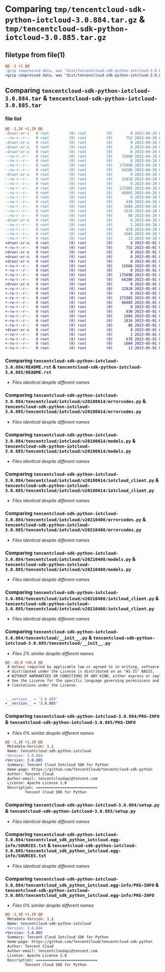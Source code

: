 # Comparing `tmp/tencentcloud-sdk-python-iotcloud-3.0.884.tar.gz` & `tmp/tencentcloud-sdk-python-iotcloud-3.0.885.tar.gz`

## filetype from file(1)

```diff
@@ -1 +1 @@
-gzip compressed data, was "dist/tencentcloud-sdk-python-iotcloud-3.0.884.tar", last modified: Fri Apr 28 02:25:12 2023, max compression
+gzip compressed data, was "dist/tencentcloud-sdk-python-iotcloud-3.0.885.tar", last modified: Mon May  1 00:42:34 2023, max compression
```

## Comparing `tencentcloud-sdk-python-iotcloud-3.0.884.tar` & `tencentcloud-sdk-python-iotcloud-3.0.885.tar`

### file list

```diff
@@ -1,24 +1,24 @@
-drwxr-xr-x   0 root         (0) root         (0)        0 2023-04-28 02:25:12.000000 tencentcloud-sdk-python-iotcloud-3.0.884/
--rw-r--r--   0 root         (0) root         (0)      752 2023-04-28 02:25:12.000000 tencentcloud-sdk-python-iotcloud-3.0.884/README.rst
-drwxr-xr-x   0 root         (0) root         (0)        0 2023-04-28 02:25:12.000000 tencentcloud-sdk-python-iotcloud-3.0.884/tencentcloud/
-drwxr-xr-x   0 root         (0) root         (0)        0 2023-04-28 02:25:12.000000 tencentcloud-sdk-python-iotcloud-3.0.884/tencentcloud/iotcloud/
-drwxr-xr-x   0 root         (0) root         (0)        0 2023-04-28 02:25:12.000000 tencentcloud-sdk-python-iotcloud-3.0.884/tencentcloud/iotcloud/v20180614/
--rw-r--r--   0 root         (0) root         (0)    12668 2023-04-28 02:25:12.000000 tencentcloud-sdk-python-iotcloud-3.0.884/tencentcloud/iotcloud/v20180614/errorcodes.py
--rw-r--r--   0 root         (0) root         (0)        0 2023-04-28 02:25:12.000000 tencentcloud-sdk-python-iotcloud-3.0.884/tencentcloud/iotcloud/v20180614/__init__.py
--rw-r--r--   0 root         (0) root         (0)   175690 2023-04-28 02:25:12.000000 tencentcloud-sdk-python-iotcloud-3.0.884/tencentcloud/iotcloud/v20180614/models.py
--rw-r--r--   0 root         (0) root         (0)    64286 2023-04-28 02:25:12.000000 tencentcloud-sdk-python-iotcloud-3.0.884/tencentcloud/iotcloud/v20180614/iotcloud_client.py
-drwxr-xr-x   0 root         (0) root         (0)        0 2023-04-28 02:25:12.000000 tencentcloud-sdk-python-iotcloud-3.0.884/tencentcloud/iotcloud/v20210408/
--rw-r--r--   0 root         (0) root         (0)    12818 2023-04-28 02:25:12.000000 tencentcloud-sdk-python-iotcloud-3.0.884/tencentcloud/iotcloud/v20210408/errorcodes.py
--rw-r--r--   0 root         (0) root         (0)        0 2023-04-28 02:25:12.000000 tencentcloud-sdk-python-iotcloud-3.0.884/tencentcloud/iotcloud/v20210408/__init__.py
--rw-r--r--   0 root         (0) root         (0)   172985 2023-04-28 02:25:12.000000 tencentcloud-sdk-python-iotcloud-3.0.884/tencentcloud/iotcloud/v20210408/models.py
--rw-r--r--   0 root         (0) root         (0)    66885 2023-04-28 02:25:12.000000 tencentcloud-sdk-python-iotcloud-3.0.884/tencentcloud/iotcloud/v20210408/iotcloud_client.py
--rw-r--r--   0 root         (0) root         (0)        0 2023-04-28 02:25:12.000000 tencentcloud-sdk-python-iotcloud-3.0.884/tencentcloud/iotcloud/__init__.py
--rw-r--r--   0 root         (0) root         (0)      630 2023-04-28 02:25:12.000000 tencentcloud-sdk-python-iotcloud-3.0.884/tencentcloud/__init__.py
--rw-r--r--   0 root         (0) root         (0)     1684 2023-04-28 02:25:12.000000 tencentcloud-sdk-python-iotcloud-3.0.884/PKG-INFO
--rw-r--r--   0 root         (0) root         (0)     1016 2023-04-28 02:25:12.000000 tencentcloud-sdk-python-iotcloud-3.0.884/setup.py
--rw-r--r--   0 root         (0) root         (0)       88 2023-04-28 02:25:12.000000 tencentcloud-sdk-python-iotcloud-3.0.884/setup.cfg
-drwxr-xr-x   0 root         (0) root         (0)        0 2023-04-28 02:25:12.000000 tencentcloud-sdk-python-iotcloud-3.0.884/tencentcloud_sdk_python_iotcloud.egg-info/
--rw-r--r--   0 root         (0) root         (0)        1 2023-04-28 02:25:12.000000 tencentcloud-sdk-python-iotcloud-3.0.884/tencentcloud_sdk_python_iotcloud.egg-info/dependency_links.txt
--rw-r--r--   0 root         (0) root         (0)      678 2023-04-28 02:25:12.000000 tencentcloud-sdk-python-iotcloud-3.0.884/tencentcloud_sdk_python_iotcloud.egg-info/SOURCES.txt
--rw-r--r--   0 root         (0) root         (0)     1684 2023-04-28 02:25:12.000000 tencentcloud-sdk-python-iotcloud-3.0.884/tencentcloud_sdk_python_iotcloud.egg-info/PKG-INFO
--rw-r--r--   0 root         (0) root         (0)       13 2023-04-28 02:25:12.000000 tencentcloud-sdk-python-iotcloud-3.0.884/tencentcloud_sdk_python_iotcloud.egg-info/top_level.txt
+drwxr-xr-x   0 root         (0) root         (0)        0 2023-05-01 00:42:34.000000 tencentcloud-sdk-python-iotcloud-3.0.885/
+-rw-r--r--   0 root         (0) root         (0)      752 2023-05-01 00:42:34.000000 tencentcloud-sdk-python-iotcloud-3.0.885/README.rst
+drwxr-xr-x   0 root         (0) root         (0)        0 2023-05-01 00:42:34.000000 tencentcloud-sdk-python-iotcloud-3.0.885/tencentcloud/
+drwxr-xr-x   0 root         (0) root         (0)        0 2023-05-01 00:42:34.000000 tencentcloud-sdk-python-iotcloud-3.0.885/tencentcloud/iotcloud/
+drwxr-xr-x   0 root         (0) root         (0)        0 2023-05-01 00:42:34.000000 tencentcloud-sdk-python-iotcloud-3.0.885/tencentcloud/iotcloud/v20180614/
+-rw-r--r--   0 root         (0) root         (0)    12668 2023-05-01 00:42:34.000000 tencentcloud-sdk-python-iotcloud-3.0.885/tencentcloud/iotcloud/v20180614/errorcodes.py
+-rw-r--r--   0 root         (0) root         (0)        0 2023-05-01 00:42:34.000000 tencentcloud-sdk-python-iotcloud-3.0.885/tencentcloud/iotcloud/v20180614/__init__.py
+-rw-r--r--   0 root         (0) root         (0)   175690 2023-05-01 00:42:34.000000 tencentcloud-sdk-python-iotcloud-3.0.885/tencentcloud/iotcloud/v20180614/models.py
+-rw-r--r--   0 root         (0) root         (0)    64286 2023-05-01 00:42:34.000000 tencentcloud-sdk-python-iotcloud-3.0.885/tencentcloud/iotcloud/v20180614/iotcloud_client.py
+drwxr-xr-x   0 root         (0) root         (0)        0 2023-05-01 00:42:34.000000 tencentcloud-sdk-python-iotcloud-3.0.885/tencentcloud/iotcloud/v20210408/
+-rw-r--r--   0 root         (0) root         (0)    12818 2023-05-01 00:42:34.000000 tencentcloud-sdk-python-iotcloud-3.0.885/tencentcloud/iotcloud/v20210408/errorcodes.py
+-rw-r--r--   0 root         (0) root         (0)        0 2023-05-01 00:42:34.000000 tencentcloud-sdk-python-iotcloud-3.0.885/tencentcloud/iotcloud/v20210408/__init__.py
+-rw-r--r--   0 root         (0) root         (0)   172985 2023-05-01 00:42:34.000000 tencentcloud-sdk-python-iotcloud-3.0.885/tencentcloud/iotcloud/v20210408/models.py
+-rw-r--r--   0 root         (0) root         (0)    66885 2023-05-01 00:42:34.000000 tencentcloud-sdk-python-iotcloud-3.0.885/tencentcloud/iotcloud/v20210408/iotcloud_client.py
+-rw-r--r--   0 root         (0) root         (0)        0 2023-05-01 00:42:34.000000 tencentcloud-sdk-python-iotcloud-3.0.885/tencentcloud/iotcloud/__init__.py
+-rw-r--r--   0 root         (0) root         (0)      630 2023-05-01 00:42:34.000000 tencentcloud-sdk-python-iotcloud-3.0.885/tencentcloud/__init__.py
+-rw-r--r--   0 root         (0) root         (0)     1684 2023-05-01 00:42:34.000000 tencentcloud-sdk-python-iotcloud-3.0.885/PKG-INFO
+-rw-r--r--   0 root         (0) root         (0)     1016 2023-05-01 00:42:34.000000 tencentcloud-sdk-python-iotcloud-3.0.885/setup.py
+-rw-r--r--   0 root         (0) root         (0)       88 2023-05-01 00:42:34.000000 tencentcloud-sdk-python-iotcloud-3.0.885/setup.cfg
+drwxr-xr-x   0 root         (0) root         (0)        0 2023-05-01 00:42:34.000000 tencentcloud-sdk-python-iotcloud-3.0.885/tencentcloud_sdk_python_iotcloud.egg-info/
+-rw-r--r--   0 root         (0) root         (0)        1 2023-05-01 00:42:34.000000 tencentcloud-sdk-python-iotcloud-3.0.885/tencentcloud_sdk_python_iotcloud.egg-info/dependency_links.txt
+-rw-r--r--   0 root         (0) root         (0)      678 2023-05-01 00:42:34.000000 tencentcloud-sdk-python-iotcloud-3.0.885/tencentcloud_sdk_python_iotcloud.egg-info/SOURCES.txt
+-rw-r--r--   0 root         (0) root         (0)     1684 2023-05-01 00:42:34.000000 tencentcloud-sdk-python-iotcloud-3.0.885/tencentcloud_sdk_python_iotcloud.egg-info/PKG-INFO
+-rw-r--r--   0 root         (0) root         (0)       13 2023-05-01 00:42:34.000000 tencentcloud-sdk-python-iotcloud-3.0.885/tencentcloud_sdk_python_iotcloud.egg-info/top_level.txt
```

### Comparing `tencentcloud-sdk-python-iotcloud-3.0.884/README.rst` & `tencentcloud-sdk-python-iotcloud-3.0.885/README.rst`

 * *Files identical despite different names*

### Comparing `tencentcloud-sdk-python-iotcloud-3.0.884/tencentcloud/iotcloud/v20180614/errorcodes.py` & `tencentcloud-sdk-python-iotcloud-3.0.885/tencentcloud/iotcloud/v20180614/errorcodes.py`

 * *Files identical despite different names*

### Comparing `tencentcloud-sdk-python-iotcloud-3.0.884/tencentcloud/iotcloud/v20180614/models.py` & `tencentcloud-sdk-python-iotcloud-3.0.885/tencentcloud/iotcloud/v20180614/models.py`

 * *Files identical despite different names*

### Comparing `tencentcloud-sdk-python-iotcloud-3.0.884/tencentcloud/iotcloud/v20180614/iotcloud_client.py` & `tencentcloud-sdk-python-iotcloud-3.0.885/tencentcloud/iotcloud/v20180614/iotcloud_client.py`

 * *Files identical despite different names*

### Comparing `tencentcloud-sdk-python-iotcloud-3.0.884/tencentcloud/iotcloud/v20210408/errorcodes.py` & `tencentcloud-sdk-python-iotcloud-3.0.885/tencentcloud/iotcloud/v20210408/errorcodes.py`

 * *Files identical despite different names*

### Comparing `tencentcloud-sdk-python-iotcloud-3.0.884/tencentcloud/iotcloud/v20210408/models.py` & `tencentcloud-sdk-python-iotcloud-3.0.885/tencentcloud/iotcloud/v20210408/models.py`

 * *Files identical despite different names*

### Comparing `tencentcloud-sdk-python-iotcloud-3.0.884/tencentcloud/iotcloud/v20210408/iotcloud_client.py` & `tencentcloud-sdk-python-iotcloud-3.0.885/tencentcloud/iotcloud/v20210408/iotcloud_client.py`

 * *Files identical despite different names*

### Comparing `tencentcloud-sdk-python-iotcloud-3.0.884/tencentcloud/__init__.py` & `tencentcloud-sdk-python-iotcloud-3.0.885/tencentcloud/__init__.py`

 * *Files 2% similar despite different names*

```diff
@@ -10,8 +10,8 @@
 # Unless required by applicable law or agreed to in writing, software
 # distributed under the License is distributed on an "AS IS" BASIS,
 # WITHOUT WARRANTIES OR CONDITIONS OF ANY KIND, either express or implied.
 # See the License for the specific language governing permissions and
 # limitations under the License.
 
 
-__version__ = '3.0.884'
+__version__ = '3.0.885'
```

### Comparing `tencentcloud-sdk-python-iotcloud-3.0.884/PKG-INFO` & `tencentcloud-sdk-python-iotcloud-3.0.885/PKG-INFO`

 * *Files 0% similar despite different names*

```diff
@@ -1,10 +1,10 @@
 Metadata-Version: 1.1
 Name: tencentcloud-sdk-python-iotcloud
-Version: 3.0.884
+Version: 3.0.885
 Summary: Tencent Cloud Iotcloud SDK for Python
 Home-page: https://github.com/TencentCloud/tencentcloud-sdk-python
 Author: Tencent Cloud
 Author-email: tencentcloudapi@tencent.com
 License: Apache License 2.0
 Description: ============================
         Tencent Cloud SDK for Python
```

### Comparing `tencentcloud-sdk-python-iotcloud-3.0.884/setup.py` & `tencentcloud-sdk-python-iotcloud-3.0.885/setup.py`

 * *Files identical despite different names*

### Comparing `tencentcloud-sdk-python-iotcloud-3.0.884/tencentcloud_sdk_python_iotcloud.egg-info/SOURCES.txt` & `tencentcloud-sdk-python-iotcloud-3.0.885/tencentcloud_sdk_python_iotcloud.egg-info/SOURCES.txt`

 * *Files identical despite different names*

### Comparing `tencentcloud-sdk-python-iotcloud-3.0.884/tencentcloud_sdk_python_iotcloud.egg-info/PKG-INFO` & `tencentcloud-sdk-python-iotcloud-3.0.885/tencentcloud_sdk_python_iotcloud.egg-info/PKG-INFO`

 * *Files 0% similar despite different names*

```diff
@@ -1,10 +1,10 @@
 Metadata-Version: 1.1
 Name: tencentcloud-sdk-python-iotcloud
-Version: 3.0.884
+Version: 3.0.885
 Summary: Tencent Cloud Iotcloud SDK for Python
 Home-page: https://github.com/TencentCloud/tencentcloud-sdk-python
 Author: Tencent Cloud
 Author-email: tencentcloudapi@tencent.com
 License: Apache License 2.0
 Description: ============================
         Tencent Cloud SDK for Python
```


